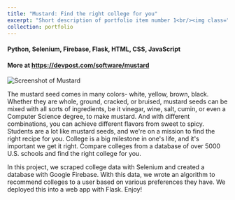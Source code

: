 ```yaml
---
title: "Mustard: Find the right college for you"
excerpt: "Short description of portfolio item number 1<br/><img class="five-three" src='https://erhuve.github.io/_pages/image-3.png'>"
collection: portfolio
---
```


#### Python, Selenium, Firebase, Flask, HTML, CSS, JavaScript

#### More at <a href="https://devpost.com/software/mustard">https://devpost.com/software/mustard</a>

<img src='https://erhuve.github.io/_pages/image-3.png' alt="Screenshot of Mustard">

The mustard seed comes in many colors- white, yellow, brown, black. Whether they are whole, ground, cracked, or bruised, mustard seeds can be mixed with all sorts of ingredients, be it vinegar, wine, salt, cumin, or even a Computer Science degree, to make mustard. And with different combinations, you can achieve different flavors from sweet to spicy. Students are a lot like mustard seeds, and we're on a mission to find the right recipe for you. College is a big milestone in one's life, and it's important we get it right. Compare colleges from a database of over 5000 U.S. schools and find the right college for you.

In this project, we scraped college data with Selenium and created a database with Google Firebase. With this data, we wrote an algorithm to recommend colleges to a user based on various preferences they have. We deployed this into a web app with Flask. Enjoy!

